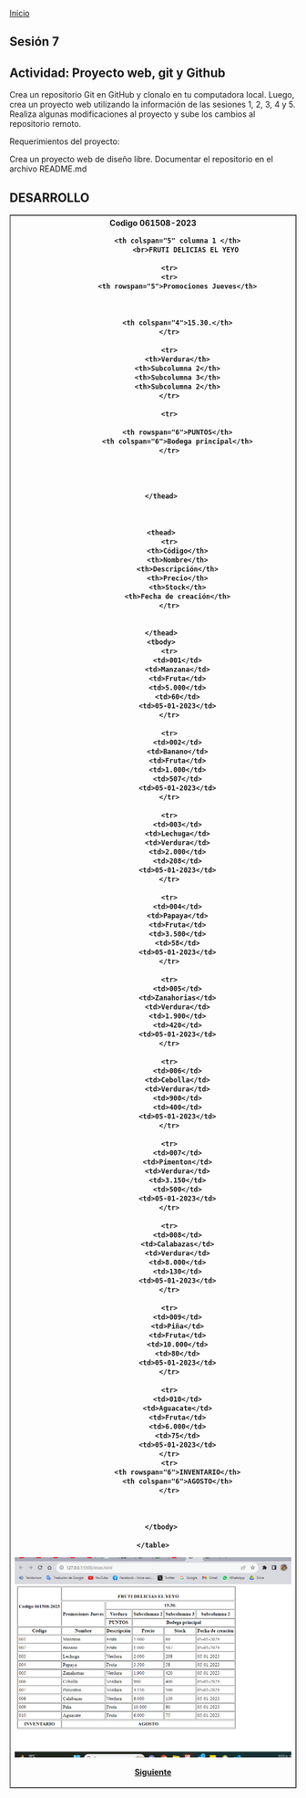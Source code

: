 <!-- No borrar o modificar -->
[Inicio](./index.md)

## Sesión 7 


<!-- Su documentación aquí -->

## Actividad: Proyecto web, git y Github

Crea un repositorio Git en GitHub y clonalo en tu computadora local. Luego, crea un proyecto web utilizando la información de las sesiones 1, 2, 3, 4 y 5. Realiza algunas modificaciones al proyecto y sube los cambios al repositorio remoto.

Requerimientos del proyecto:

Crea un proyecto web de diseño libre.
Documentar el repositorio en el archivo README.md

## DESARROLLO 

<head>
    <meta charset="UTF-8">
    <meta name="viewport" content="width=device-width, initial-scale=1.0">
    <title>Document</title>
</head>

<body>
    <table border="1" cellpadding="3" cellspacing="2">
        <thead>
            <tr>
                <th rowspan="5" Cabecera<th <br> Codigo 061508-2023

                <th colspan="5" columna 1 </th>
                    <br>FRUTI DELICIAS EL YEYO

            <tr>
            <tr>
                <th rowspan="5">Promociones Jueves</th>



                <th colspan="4">15.30.</th>
            </tr>

            <tr>
                <th>Verdura</th>
                <th>Subcolumna 2</th>
                <th>Subcolumna 3</th>
                <th>Subcolumna 2</th>
            </tr>

            <tr>

                <th rowspan="6">PUNTOS</th>
                <th colspan="6">Bodega principal</th>
            </tr>




        </thead>



        <thead>
            <tr>
                <th>Código</th>
                <th>Nombre</th>
                <th>Descripción</th>
                <th>Precio</th>
                <th>Stock</th>
                <th>Fecha de creación</th>
            </tr>


        </thead>
        <tbody>
            <tr>
                <td>001</td>
                <td>Manzana</td>
                <td>Fruta</td>
                <td>5.000</td>
                <td>60</td>
                <td>05-01-2023</td>
            </tr>

            <tr>
                <td>002</td>
                <td>Banano</td>
                <td>Fruta</td>
                <td>1.000</td>
                <td>507</td>
                <td>05-01-2023</td>
            </tr>

            <tr>
                <td>003</td>
                <td>Lechuga</td>
                <td>Verdura</td>
                <td>2.000</td>
                <td>208</td>
                <td>05-01-2023</td>
            </tr>

            <tr>
                <td>004</td>
                <td>Papaya</td>
                <td>Fruta</td>
                <td>3.500</td>
                <td>58</td>
                <td>05-01-2023</td>
            </tr>

            <tr>
                <td>005</td>
                <td>Zanahorias</td>
                <td>Verdura</td>
                <td>1.900</td>
                <td>420</td>
                <td>05-01-2023</td>
            </tr>

            <tr>
                <td>006</td>
                <td>Cebolla</td>
                <td>Verdura</td>
                <td>900</td>
                <td>400</td>
                <td>05-01-2023</td>
            </tr>

            <tr>
                <td>007</td>
                <td>Pimenton</td>
                <td>Verdura</td>
                <td>3.150</td>
                <td>500</td>
                <td>05-01-2023</td>
            </tr>

            <tr>
                <td>008</td>
                <td>Calabazas</td>
                <td>Verdura</td>
                <td>8.000</td>
                <td>130</td>
                <td>05-01-2023</td>
            </tr>

            <tr>
                <td>009</td>
                <td>Piña</td>
                <td>Fruta</td>
                <td>10.000</td>
                <td>80</td>
                <td>05-01-2023</td>
            </tr>

            <tr>
                <td>010</td>
                <td>Aguacate</td>
                <td>Fruta</td>
                <td>6.000</td>
                <td>75</td>
                <td>05-01-2023</td>
            </tr>
            <tr>
                <th rowspan="6">INVENTARIO</th>
                <th colspan="6">AGOSTO</th>
            </tr>



        </tbody>

    </table>

</body>

</html>


![](image-23.png)

[Siguiente](./sesion8.md)

